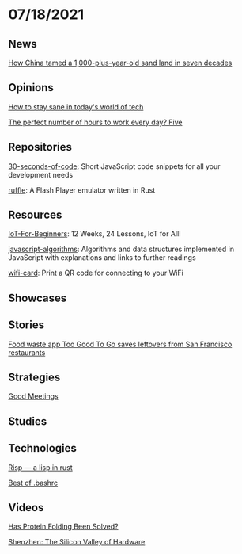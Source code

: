 # 07/18/2021

## News
[How China tamed a 1,000-plus-year-old sand land in seven decades](https://finance.yahoo.com/news/china-tamed-1-000-plus-022500258.html)

## Opinions
[How to stay sane in today's world of tech](https://unixsheikh.com/articles/how-to-stay-sane-in-todays-world-of-tech.html)

[The perfect number of hours to work every day? Five](https://www.wired.co.uk/article/working-day-time-five-hours)

## Repositories
[30-seconds-of-code](https://github.com/30-seconds/30-seconds-of-code): Short JavaScript code snippets for all your development needs

[ruffle](https://github.com/ruffle-rs/ruffle): A Flash Player emulator written in Rust

## Resources
[IoT-For-Beginners](https://github.com/microsoft/IoT-For-Beginners): 12 Weeks, 24 Lessons, IoT for All!

[javascript-algorithms](https://github.com/trekhleb/javascript-algorithms): Algorithms and data structures implemented in JavaScript with explanations and links to further readings

[wifi-card](https://github.com/bndw/wifi-card): Print a QR code for connecting to your WiFi

## Showcases


## Stories
[Food waste app Too Good To Go saves leftovers from San Francisco restaurants](https://www.sfgate.com/food/article/Food-waste-app-TooGoodToGo-saves-leftovers-sf-16302119.php)

## Strategies
[Good Meetings](https://css-tricks.com/good-meetings/)

## Studies


## Technologies
[Risp — a lisp in rust](https://stopachka.essay.dev/post/5/risp-in-rust-lisp)

[Best of .bashrc](https://www.datagubbe.se/bestofbash/)

## Videos
[Has Protein Folding Been Solved?](https://www.youtube.com/watch?v=yhJWAdZl-Ck)

[Shenzhen: The Silicon Valley of Hardware](https://www.youtube.com/watch?v=SGJ5cZnoodY)

